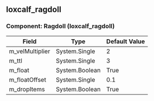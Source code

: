 ## loxcalf_ragdoll

### Component: Ragdoll (loxcalf_ragdoll)

|Field|Type|Default Value|
|-----|----|-------------|
|m_velMultiplier|System.Single|2|
|m_ttl|System.Single|3|
|m_float|System.Boolean|True|
|m_floatOffset|System.Single|0.1|
|m_dropItems|System.Boolean|True|

